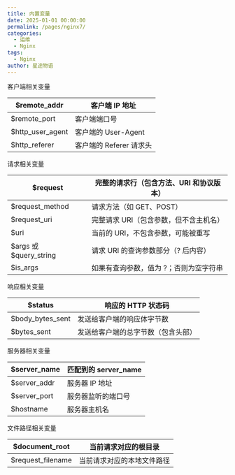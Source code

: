 ```yaml
---
title: 内置变量
date: 2025-01-01 00:00:00
permalink: /pages/nginx7/
categories:
  - 运维
  - Nginx
tags:
  - Nginx
author: 星途物语
---
```

客户端相关变量

| $remote_addr     | 客户端 IP 地址          |
| ---------------- | ----------------------- |
| $remote_port     | 客户端端口号            |
| $http_user_agent | 客户端的 User-Agent     |
| $http_referer    | 客户端的 Referer 请求头 |

请求相关变量

| $request               | 完整的请求行（包含方法、URI 和协议版本） |
| ---------------------- | ---------------------------------------- |
| $request_method        | 请求方法（如 GET、POST）                 |
| $request_uri           | 完整请求 URI（包含参数，但不含主机名）   |
| $uri                   | 当前的 URI，不包含参数，可能被重写       |
| $args 或 $query_string | 请求 URI 的查询参数部分（? 后内容）      |
| $is_args               | 如果有查询参数，值为 ?；否则为空字符串   |

响应相关变量

| $status          | 响应的 HTTP 状态码                 |
| ---------------- | ---------------------------------- |
| $body_bytes_sent | 发送给客户端的响应体字节数         |
| $bytes_sent      | 发送给客户端的总字节数（包含头部） |

服务器相关变量

| $server_name | 匹配到的 server_name |
| ------------ | -------------------- |
| $server_addr | 服务器 IP 地址       |
| $server_port | 服务器监听的端口号   |
| $hostname    | 服务器主机名         |

文件路径相关变量

| $document_root    | 当前请求对应的根目录       |
| ----------------- | -------------------------- |
| $request_filename | 当前请求对应的本地文件路径 |